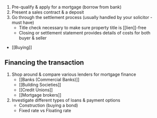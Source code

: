 1. Pre-qualify & apply for a mortgage (borrow from bank)
2. Present a sales contract & a deposit
3. Go through the settlement process (usually handled by your solicitor - must have)
	- Title check necessary to make sure property title is [[lien]]-free
	- Closing or settlement statement provides details of costs for both buyer & seller
- [[Buying]]

## Financing the transaction
1. Shop around & compare various lenders for mortgage finance
	- [[Banks (Commercial Banks)]]
	- [[Building Societies]]
	- [[Credit Unions]]
	- [[Mortgage brokers]]
2. Investigate different types of loans & payment options
	- Construction (buying a bond)
	- Fixed rate vs Floating rate